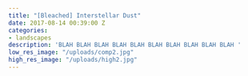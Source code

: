 ```yaml
---
title: "[Bleached] Interstellar Dust"
date: 2017-08-14 00:39:00 Z
categories:
- landscapes
description: 'BLAH BLAH BLAH BLAH BLAH BLAH BLAH BLAH BLAH BLAH '
low_res_image: "/uploads/comp2.jpg"
high_res_image: "/uploads/high2.jpg"
---
```


